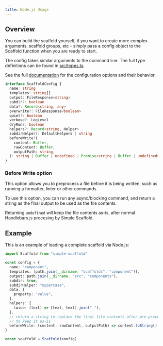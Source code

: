 ```yaml
---
title: Node.js Usage
---
```


## Overview

You can build the scaffold yourself, if you want to create more complex arguments, scaffold groups,
etc - simply pass a config object to the Scaffold function when you are ready to start.

The config takes similar arguments to the command line. The full type definitions can be found in
[src/types.ts](https://github.com/chenasraf/simple-scaffold/blob/develop/src/types.ts#L13).

See the full
[documentation](https://chenasraf.github.io/simple-scaffold/interfaces/ScaffoldConfig.html) for the
configuration options and their behavior.

```ts
interface ScaffoldConfig {
  name: string
  templates: string[]
  output: FileResponse<string>
  subdir?: boolean
  data?: Record<string, any>
  overwrite?: FileResponse<boolean>
  quiet?: boolean
  verbose?: LogLevel
  dryRun?: boolean
  helpers?: Record<string, Helper>
  subdirHelper?: DefaultHelpers | string
  beforeWrite?(
    content: Buffer,
    rawContent: Buffer,
    outputPath: string,
  ): string | Buffer | undefined | Promise<string | Buffer | undefined>
}
```

### Before Write option

This option allows you to preprocess a file before it is being written, such as running a formatter,
linter or other commands.

To use this option, you can run any async/blocking command, and return a string as the final output
to be used as the file contents.

Returning `undefined` will keep the file contents as-is, after normal Handlebars.js procesing by
Simple Scaffold.

## Example

This is an example of loading a complete scaffold via Node.js:

```typescript
import Scaffold from "simple-scaffold"

const config = {
  name: "component",
  templates: [path.join(__dirname, "scaffolds", "component")],
  output: path.join(__dirname, "src", "components"),
  subdir: true,
  subdirHelper: "upperCase",
  data: {
    property: "value",
  },
  helpers: {
    twice: (text) => [text, text].join(" "),
  },
  // return a string to replace the final file contents after pre-processing, or `undefined`
  // to keep it as-is
  beforeWrite: (content, rawContent, outputPath) => content.toString().toUpperCase(),
}

const scaffold = Scaffold(config)
```
